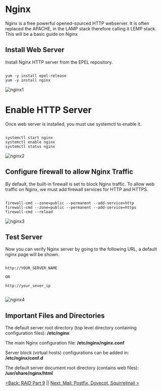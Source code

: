 # Nginx

Nginx is a free powerful opened-sourced HTTP webserver. It is often replaced the APACHE, in the LAMP stack therefore calling it LEMP stack. This will be a basic guide on Nginx

## Install  Web Server

Install Nginx HTTP server from the EPEL repository.

```

yum -y install epel-release
yum -y install nginx

```

![nginx1](https://github.com/sxcdennis/Linux-Guides/blob/master/images/nginx1.png?raw=true)

# Enable HTTP Server

Once web server is installed, you must use systemctl to enable it.

```

systemctl start nginx
systemctl enable nginx
systemctl status nginx

```

![nginx2](https://github.com/sxcdennis/Linux-Guides/blob/master/images/nginx2.png?raw=true)

## Configure firewall to allow Nginx Traffic

By default, the built-in firewall is set to block Nginx traffic.
To allow web traffic on Nginx, we must add firewall services for HTTP and HTTPS.

```

firewall-cmd --zone=public --permanent --add-service=http
firewall-cmd --zone=public --permanent --add-service=https
firewall-cmd --reload

```


![nginx3](https://github.com/sxcdennis/Linux-Guides/blob/master/images/nginx3.png?raw=true)


## Test Server

Now you can verify Nginx server by going to the following URL, a default nginx page will be shown.

```

http://YOUR_SERVER_NAME

OR

http://your_sever_ip


```

![nginx4](https://github.com/sxcdennis/Linux-Guides/blob/master/images/nginx4.png?raw=true)



## Important Files and Directories

The default server root directory (top level directory containing configuration files): **/etc/nginx**

The main Nginx configuration file: **/etc/nginx/nginx.conf**

Server block (virtual hosts) configurations can be added in: **/etc/nginx/conf.d**

The default server document root directory (contains web files): **/usr/share/nginx/html**

[<Back: RAID Part 9](https://github.com/sxcdennis/Linux-Guides/blob/master/Raid%20Part9.md "RAID Part 9") || [Next: Mail: Postfix, Dovecot, Squirrelmail >](https://github.com/sxcdennis/Linux-Guides/blob/master/mail.md "mail")
